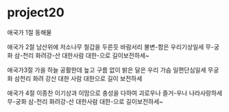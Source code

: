 # project20

애국가 1절
동해물

애국가 2절
남산위에 저소나무 철갑을 두른듯
바람서리 불변-함은 우리기상일세
무-궁화 삼-천리 화려강-산
대한사람 대한-으로 길이보전하세~

애국가3절
가을 하늘 공활한데 높고 구름 없이
밝은 달은 우리 가슴 일편단심일세
무궁화 삼천리 화려 강산
대한 사람 대한으로 길이 보전하세


애국가 4절 이종찬
이기상과 이맘으로 충성을 다하여
괴로우나 즐거-우나 나라사랑하세
무-궁화 삼-천리 화려강-산
대한사람 대한-으로 길이보전하세~